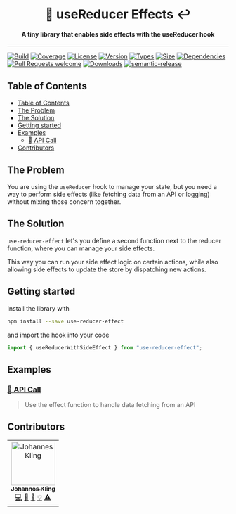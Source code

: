<h1 align="center">
🧪 useReducer Effects ↩️
</h1>

<h4 align="center">
A tiny library that enables side effects with the useReducer hook
</h4>

<hr>

[![Build](https://img.shields.io/travis/Jibbedi/use-reducer-effect.svg?style=flat)](https://travis-ci.org/Jibbedi/use-reducer-effect)
[![Coverage](https://img.shields.io/codecov/c/gh/Jibbedi/use-reducer-effect.svg?style=flat)](https://codecov.io/gh/Jibbedi/use-reducer-effect)
[![License](https://img.shields.io/npm/l/use-reducer-effect.svg?style=flat)](https://github.com/Jibbedi/use-reducer-effect/blob/master/LICENSE)
[![Version](https://img.shields.io/npm/v/use-reducer-effect.svg?style=flat)](https://www.npmjs.com/package/use-reducer-effect)
[![Types](https://img.shields.io/npm/types/use-reducer-effect.svg?style=flat)](https://www.npmjs.com/package/use-reducer-effect)
[![Size](https://img.shields.io/bundlephobia/min/use-reducer-effect.svg?style=flat)](https://www.npmjs.com/package/use-reducer-effect)
[![Dependencies](https://img.shields.io/badge/Dependencies-None-brightgreen.svg?style=flat)](https://www.npmjs.com/package/use-reducer-effect)
[![Pull Requests welcome](https://img.shields.io/badge/PRs-welcome-brightgreen.svg?style=flat)](http://makeapullrequest.com/)
[![Downloads](https://img.shields.io/npm/dm/use-reducer-effect.svg?style=flat)](https://www.npmjs.com/package/use-reducer-effect)
[![semantic-release](https://img.shields.io/badge/%20%20%F0%9F%93%A6%F0%9F%9A%80-semantic--release-e10079.svg)](https://github.com/semantic-release/semantic-release)

## Table of Contents

- [Table of Contents](#table-of-contents)
- [The Problem](#the-problem)
- [The Solution](#the-solution)
- [Getting started](#getting-started)
- [Examples](#examples)
  - [🔗 API Call](#%f0%9f%94%97-api-call)
- [Contributors](#contributors)

## The Problem

You are using the `useReducer` hook to manage your state, but you need a way to perform side effects (like fetching data from an API or logging) without mixing those concern together.

## The Solution

`use-reducer-effect` let's you define a second function next to the reducer function, where you can manage your side effects.

This way you can run your side effect logic on certain actions, while also allowing side effects to update the store by dispatching new actions.

## Getting started

Install the library with

```bash
npm install --save use-reducer-effect
```

and import the hook into your code

```jsx
import { useReducerWithSideEffect } from "use-reducer-effect";
```

## Examples

### [🔗 API Call](https://codesandbox.io/s/happy-noether-oecng)

> Use the effect function to handle data fetching from an API

## Contributors

<!-- ALL-CONTRIBUTORS-LIST:START - Do not remove or modify this section -->
<!-- prettier-ignore-start -->
<!-- markdownlint-disable -->
<table>
  <tr>
    <td align="center"><a href="https://turnpro.in"><img src="https://avatars3.githubusercontent.com/u/19505532?v=4" width="100px;" alt="Johannes Kling"/><br /><sub><b>Johannes Kling</b></sub></a><br /><a href="https://github.com/Jibbedi/use-reducer-effect/commits?author=Jibbedi" title="Code">💻</a> <a href="https://github.com/Jibbedi/use-reducer-effect/commits?author=Jibbedi" title="Documentation">📖</a> <a href="#ideas-Jibbedi" title="Ideas, Planning, & Feedback">🤔</a> <a href="#example-Jibbedi" title="Examples">💡</a> <a href="https://github.com/Jibbedi/use-reducer-effect/commits?author=Jibbedi" title="Tests">⚠️</a></td>
  </tr>
</table>

<!-- markdownlint-enable -->
<!-- prettier-ignore-end -->

<!-- ALL-CONTRIBUTORS-LIST:END -->
